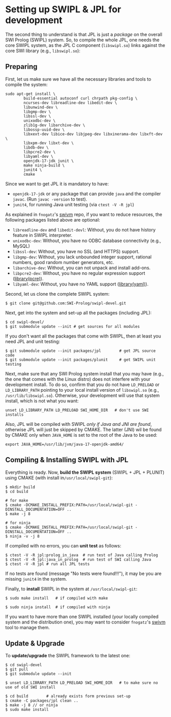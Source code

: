 # Setting up SWIPL & JPL for development

The second thing to understand is that JPL is just a _package_ on the overall SWI Prolog (SWIPL) system. So, to compile the whole JPL, one needs the core SWIPL system, as the JPL C component (`libswipl.so`) links against the core SWI library (e.g., `libswipl.so`):

## Preparing

First, let us make sure we have all the necessary libraries and tools to compile the system:

```shell
sudo apt-get install \
        build-essential autoconf curl chrpath pkg-config \
        ncurses-dev libreadline-dev libedit-dev \
        libunwind-dev \
        libgmp-dev \
        libssl-dev \
        unixodbc-dev \
        zlib1g-dev libarchive-dev \
        libossp-uuid-dev \
        libxext-dev libice-dev libjpeg-dev libxinerama-dev libxft-dev \
        libxpm-dev libxt-dev \
        libdb-dev \
        libpcre2-dev \
        libyaml-dev \
        openjdk-17-jdk junit \
        make ninja-build \
        junit4 \
        cmake
```

Since we want to get JPL it is mandatory to have:
- `openjdk-17-jdk` or any package that can provide `java` and the compiler `javac`. (Run `javac -version` to test).
- `junit4`, for running Java unit testing (via `ctest -V -R jpl`)

As explained in `fnogatz`'s [swivm](https://github.com/fnogatz/swivm) repo, if you want to reduce resources, the following packages listed above are optional:

- `libreadline-dev` and `libedit-devl`: Without, you do not have history feature in SWIPL interpreter.
- `unixodbc-dev`: Without, you have no ODBC database connectivity (e.g., MySQL)
- `libssl-dev`: Without, you have no SSL (and HTTPS) support.
- `libgmp-dev`: Without, you lack unbounded integer support, rational numbers, good random number generators, etc.
- `libarchive-dev`: Without, you can not unpack and install add-ons.
- `libpcre2-dev`: Without, you have no regular expression support ([library(pcre)](http://www.swi-prolog.org/pldoc/doc/_SWI_/library/pcre.pl)).
- `libyaml-dev`: Without, you have no YAML support ([library(yaml)](http://www.swi-prolog.org/pldoc/doc/_SWI_/library/yaml.pl)).

Second, let us clone the complete SWIPL system:

```shell
$ git clone git@github.com:SWI-Prolog/swipl-devel.git
```

Next, get into the system and set-up all the packages (including JPL):

```shell
$ cd swipl-devel/
$ git submodule update --init # get sources for all modules
```

If you don't want all the packages that come with SWIPL, then at least you need JPL and unit testing:

```shell
$ git submodule update --init packages/jpl        # get JPL source code
$ git submodule update --init packages/plunit     # get SWIPL unit testing
```

Next, make sure that any SWI Prolog system install that you may have (e.g., the one that comes with the Linux distro) does not interfere with your development install. To do so, confirm that you do not have `LD_PRELOAD` or `LD_LIBRARY_PATH` pointing to your local install version of `libswipl.so` (e.g., `/usr/lib/libswipl.so`). Otherwise, your development will use that system install, which is not what you want:

```shell
unset LD_LIBRARY_PATH LD_PRELOAD SWI_HOME_DIR   # don't use SWI installs
```

Also, JPL will be compiled with SWIPL _only if Java and JNI are found_, otherwise JPL will just be skipped by CMAKE. The latter (JNI) wil be found by CMAKE only when `JAVA_HOME` is set to the root of the Java to be used:

```shell
export JAVA_HOME=/usr/lib/jvm/java-17-openjdk-amd64/
```

## Compiling & Installing SWIPL with JPL

Everything is ready. Now, **build the SWIPL system**  (SWIPL + JPL + PLUNIT) using CMAKE (with install in`/usr/local/swipl-git`):

```shell
$ mkdir build
$ cd build

# for make
$ cmake -DCMAKE_INSTALL_PREFIX:PATH=/usr/local/swipl-git -DINSTALL_DOCUMENTATION=OFF ..
$ make -j 8

# for ninja
$ cmake -DCMAKE_INSTALL_PREFIX:PATH=/usr/local/swipl-git -DINSTALL_DOCUMENTATION=OFF ..
$ ninja -v -j 8
```

If compiled with no errors, you can **unit test** as follows:

```shell
$ ctest -V -R jpl:prolog_in_java  # run test of Java calling Prolog
$ ctest -V -R jpl:java_in_prolog  # run test of SWI calling Java
$ ctest -V -R jpl # run all JPL tests
```

If no tests are found (message "No tests were found!!!"), it may be you are missing `junit4` in the system.

Finally, to **install** SWIPL in the system at `/usr/local/swipl-git`:

```shell
$ sudo make install   # if compiled with make

$ sudo ninja install  # if compiled with ninja
```

If you want to have more than one SWIPL installed (your locally compiled system and the distribution one), you may want to consider `fnogatz`'s [swivm](https://github.com/fnogatz/swivm) tool to manage them.

## Update & Upgrade

To **update/upgrade** the SWIPL framework to the latest one:

```shell
$ cd swipl-devel
$ git pull
$ git submodule update --init

$ unset LD_LIBRARY_PATH LD_PRELOAD SWI_HOME_DIR   # to make sure no use of old SWI install

$ cd build        # already exists form previous set-up
$ cmake -C packages/jpl clean ..
$ make -j 8 // or ninja
$ sudo make install
```
